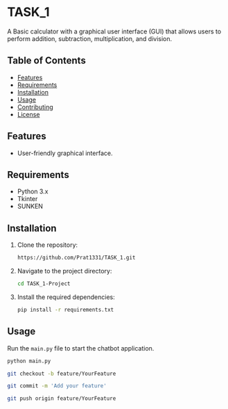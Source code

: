 # TASK_1
A Basic calculator with a graphical user interface (GUI) that allows users to perform addition, subtraction, multiplication, and division.

## Table of Contents

- [Features](#features)
- [Requirements](#requirements)
- [Installation](#installation)
- [Usage](#usage)
- [Contributing](#contributing)
- [License](#license)

## Features

- User-friendly graphical interface.


## Requirements

- Python 3.x
- Tkinter
- SUNKEN

## Installation

1. Clone the repository:

    ```bash
   https://github.com/Prat1331/TASK_1.git
    ```

2. Navigate to the project directory:

    ```bash
    cd TASK_1-Project
    ```

3. Install the required dependencies:

    ```bash
    pip install -r requirements.txt
    ```

## Usage

Run the `main.py` file to start the chatbot application.

```bash
python main.py

git checkout -b feature/YourFeature

git commit -m 'Add your feature'

git push origin feature/YourFeature
